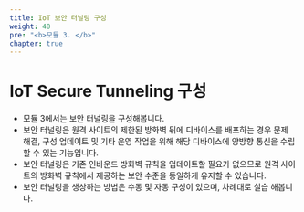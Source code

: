```yaml
---
title: IoT 보안 터널링 구성 
weight: 40
pre: "<b>모듈 3. </b>"
chapter: true
---
```


# IoT Secure Tunneling 구성

- 모듈 3에서는 보안 터널링을 구성해봅니다. 
- 보안 터널링은 원격 사이트의 제한된 방화벽 뒤에 디바이스를 배포하는 경우 문제 해결, 구성 업데이트 및 기타 운영 작업을 위해 해당 디바이스에 양방향 통신을 수립할 수 있는 기능입니다. 
- 보안 터널링은 기존 인바운드 방화벽 규칙을 업데이트할 필요가 없으므로 원격 사이트의 방화벽 규칙에서 제공하는 보안 수준을 동일하게 유지할 수 있습니다.
- 보안 터널링을 생상하는 방법은 수동 및 자동 구성이 있으며, 차례대로 실습 해봅니다. 
